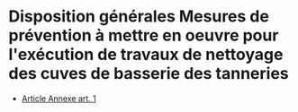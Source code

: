 # Disposition générales Mesures de prévention à mettre en oeuvre pour l'exécution de travaux de nettoyage des cuves de basserie des tanneries

- [Article Annexe art. 1](article-annexe-art-1.md)
